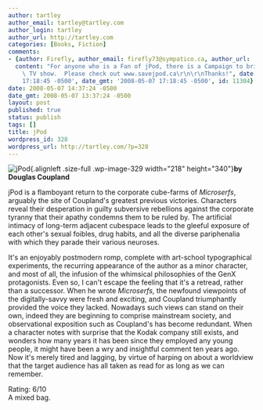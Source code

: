 ```yaml
---
author: tartley
author_email: tartley@tartley.com
author_login: tartley
author_url: http://tartley.com
categories: [Books, Fiction]
comments:
- {author: Firefly, author_email: firefly73@sympatico.ca, author_url: 'http://firefly-alternativegirlfriend.blogspot.com',
  content: "For anyone who is a Fan of jPod, there is a Campaign to bring back the\
    \ TV show.  Please check out www.savejpod.ca\r\n\r\nThanks!", date: '2008-05-07
    17:18:45 -0500', date_gmt: '2008-05-07 17:18:45 -0500', id: 11304}
date: 2008-05-07 14:37:24 -0500
date_gmt: 2008-05-07 13:37:24 -0500
layout: post
published: true
status: publish
tags: []
title: jPod
wordpress_id: 328
wordpress_url: http://tartley.com/?p=328
---
```


![jPod](http://tartley.com/wp-content/uploads/2008/05/jpodcover.jpg "jpodcover"){.alignleft
.size-full .wp-image-329 width="218" height="340"}**by Douglas
Coupland**

jPod is a flamboyant return to the corporate cube-farms of *Microserfs*,
arguably the site of Coupland's greatest previous victories. Characters
reveal their desperation in guilty subversive rebellions against the
corporate tyranny that their apathy condemns them to be ruled by. The
artificial intimacy of long-term adjacent cubespace leads to the gleeful
exposure of each other's sexual foibles, drug habits, and all the
diverse pariphenalia with which they parade their various neuroses.

It's an enjoyably postmodern romp, complete with art-school
typographical experiments, the recurring appearance of the author as a
minor character, and most of all, the infusion of the whimsical
philosophies of the GenX protagonists. Even so, I can't escape the
feeling that it's a retread, rather than a successor. When he wrote
*Microserfs*, the newfound viewpoints of the digitally-savvy were fresh
and exciting, and Coupland triumphantly provided the voice they lacked.
Nowadays such views can stand on their own, indeed they are beginning to
comprise mainstream society, and observational exposition such as
Coupland's has become redundant. When a character notes with surprise
that the Kodak company still exists, and wonders how many years it has
been since they employed any young people, it might have been a wry and
insightful comment ten years ago. Now it's merely tired and lagging, by
virtue of harping on about a worldview that the target audience has all
taken as read for as long as we can remember.

Rating: 6/10\
A mixed bag.
